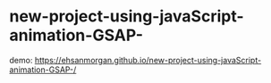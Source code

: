 # new-project-using-javaScript-animation-GSAP-


demo:  https://ehsanmorgan.github.io/new-project-using-javaScript-animation-GSAP-/

